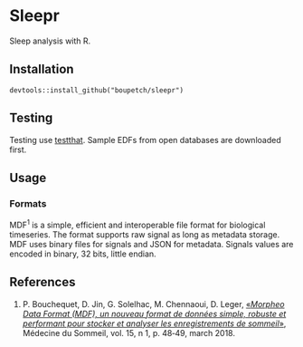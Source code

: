 # Sleepr

Sleep analysis with R.

## Installation

```
devtools::install_github("boupetch/sleepr")
```

## Testing

Testing use [testthat](https://github.com/r-lib/testthat). Sample EDFs from open databases are downloaded first. 

## Usage

### Formats

MDF<sup>1</sup> is a simple, efficient and interoperable file format for biological timeseries. The format supports raw signal as long as metadata storage. 
MDF uses binary files for signals and JSON for metadata. Signals values are encoded in binary, 32 bits, little endian.

## References

1. P. Bouchequet, D. Jin, G. Solelhac, M. Chennaoui, D. Leger, [«*Morpheo Data Format (MDF), un nouveau format de données simple, robuste et performant pour stocker et analyser les enregistrements de sommeil*»](https://www.sciencedirect.com/science/article/pii/S1769449318301304), Médecine du Sommeil, vol. 15, n 1, p. 48‑49, march 2018.
